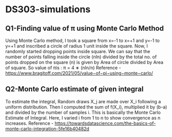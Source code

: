 # DS303-simulations

## Q1-Finding value of π using Monte Carlo Method
Using Monte Carlo method, I took a square from x=-1 to x=+1 and y=-1 to y=+1 and inscribed a
circle of radius 1 unit inside the square. Now, I randomly started dropping points inside square. We can
say that the number of points falling inside the circle (nIn) divided by the total no. of points dropped
on the square (n) is given by Area of circle divided by Area of square. So value of πis :
π = 4 ∗ (nIn/n)
Reference - https://www.bragitoff.com/2021/05/value−of−pi−using−monte−carlo/

## Q2-Monte Carlo estimate of given integral
To estimate the integral, Random draws X_j are made over X_i following a uniform distribution. Then I computed the sum of f(X_i), multiplied it by (b-a) and divided by the number of samples i. This is basically the Monte Carlo Estimate of Integral. Here, I varied i from 1 to n to show convergence as n increases.
Reference - https://towardsdatascience.com/the-basics-of-monte-carlo-integration-5fe16b40482d


  
